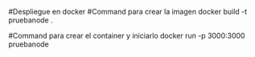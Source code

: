 #Despliegue en docker
#Command para crear la imagen
docker build -t pruebanode . 

#Command para crear el container y iniciarlo
docker run -p 3000:3000 pruebanode
